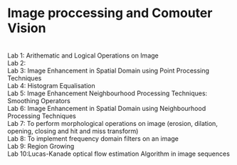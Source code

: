 <h1>Image proccessing and Comouter Vision</h1><br> 
Lab 1: Arithematic and Logical Operations on Image <br> 
Lab 2:<br> 
Lab 3: Image Enhancement in Spatial Domain using Point Processing Techniques<br> 
Lab 4: Histogram Equalisation<br> 
Lab 5: Image Enhancement Neighbourhood Processing Techniques: Smoothing Operators<br> 
Lab 6: Image Enhancement in Spatial Domain using Neighbourhood Processing
Techniques<br> 
Lab 7: To perform morphological operations on image (erosion, dilation, opening, 
closing and hit and miss transform) <br> 
Lab 8: To implement frequency domain filters on an image<br> 
Lab 9: Region Growing<br> 
Lab 10:Lucas-Kanade optical flow estimation Algorithm in image sequences<br> 
